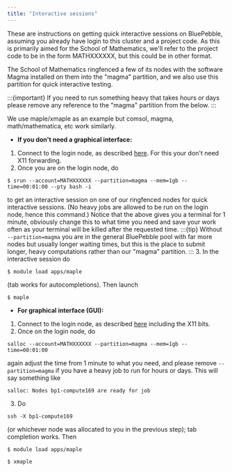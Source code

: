```yaml
---
title: "Interactive sessions"
---
```


These are instructions on getting quick interactive sessions on BluePebble, assuming you already have login to this cluster and a project code. As this is primarily aimed for the School of Mathematics, we'll refer to the project code to be in the form MATHXXXXXX, but this could be in other format.

The School of Mathematics ringfenced a few of its nodes with the software Magma installed on them into the "magma" partition, and we also use this partition for quick interactive testing.

:::{important}
If you need to run something heavy that takes hours or days please remove any reference to the "magma" partition from the below.
:::

We use maple/xmaple as an example but comsol, magma, math/mathematica, etc work similarly.

- **If you don't need a graphical interface:**
1. Connect to the login node, as described [here](https://www.acrc.bris.ac.uk/protected/hpc-docs/connecting/index.html). For this your don't need X11 forwarding.
2. Once you are on the login node, do
```console
$ srun --account=MATHXXXXXX --partition=magma --mem=1gb --time=00:01:00 --pty bash -i
```
to get an interactive session on one of our ringfenced nodes for quick interactive sessions. (No heavy jobs are allowed to be run on the login node, hence this command.) Notice that the above gives you a terminal for 1 minute, obviously change this to what time you need and save your work often as your terminal will be killed after the requested time.
:::{tip}
Without `--partition=magma` you are in the general BluePebble pool with far more nodes but usually longer waiting times, but this is the place to submit longer, heavy computations rather than our "magma" partition.
:::
3. In the interactive session do
```console
$ module load apps/maple
```
(tab works for autocompletions). Then launch
```console
$ maple
```
- **For graphical interface (GUI):**
1. Connect to the login node, as described [here](https://www.acrc.bris.ac.uk/protected/hpc-docs/connecting/index.html) including the X11 bits.
2. Once on the login node, do
```console
salloc --account=MATHXXXXXX --partition=magma --mem=1gb --time=00:01:00
```
again adjust the time from 1 minute to what you need, and please remove `--partition=magma` if you have a heavy job to run for hours or days. This will say something like
```console
salloc: Nodes bp1-compute169 are ready for job
```
3. Do
```console
ssh -X bp1-compute169
```
(or whichever node was allocated to you in the previous step); tab completion works. Then
```console
$ module load apps/maple
```
```console
$ xmaple
```
